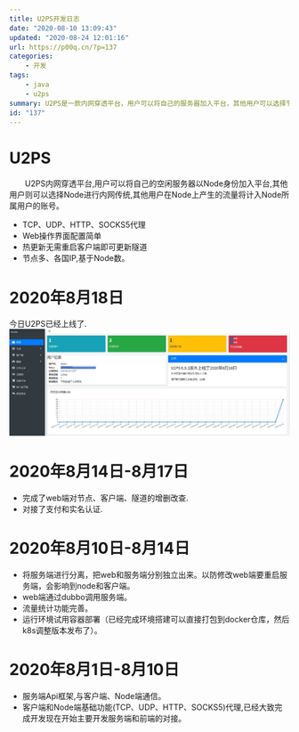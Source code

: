 ```yaml
---
title: U2PS开发日志
date: "2020-08-10 13:09:43"
updated: "2020-08-24 12:01:16"
url: https://p00q.cn/?p=137
categories:
    - 开发
tags:
    - java
    - u2ps
summary: U2PS是一款内网穿透平台，用户可以将自己的服务器加入平台，其他用户可以选择节点进行内网传输，并将流量计入节点所属用户的账号。该平台支持TCP、UDP、HTTP和SOCKS5代理，并提供简单的Web操作界面配置。平台还具有热更新功能，无需重启客户端即可更新隧道。近期的开发进展包括完成对节点、客户端和隧道的增删改查功能，对接支付和实名认证系统，将服务端进行分离，通过dubbo调用服务端，完善流量统计功能，并进行容器化部署。接下来的开发重点是实现服务端和前端的对接和通信。
id: "137"
---
```


# U2PS
&emsp;&emsp;U2PS内网穿透平台,用户可以将自己的空闲服务器以Node身份加入平台,其他用户则可以选择Node进行内网传统,其他用户在Node上产生的流量将计入Node所属用户的账号。
- TCP、UDP、HTTP、SOCKS5代理
- Web操作界面配置简单
- 热更新无需重启客户端即可更新隧道
- 节点多、各国IP,基于Node数。
# 2020年8月18日
今日U2PS已经上线了.
![](../res/img/137-1.png)
# 2020年8月14日-8月17日

- 完成了web端对节点、客户端、隧道的增删改查.
- 对接了支付和实名认证.

# 2020年8月10日-8月14日

- 将服务端进行分离，把web和服务端分别独立出来。以防修改web端要重启服务端，会影响到node和客户端。
- web端通过dubbo调用服务端。
- 流量统计功能完善。
- 运行环境试用容器部署（已经完成环境搭建可以直接打包到docker仓库，然后k8s调整版本发布了）。

# 2020年8月1日-8月10日

- 服务端Api框架,与客户端、Node端通信。
- 客户端和Node端基础功能(TCP、UDP、HTTP、SOCKS5)代理,已经大致完成开发现在开始主要开发服务端和前端的对接。
